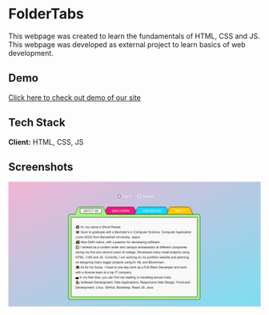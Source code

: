 # FolderTabs

This webpage was created to learn the fundamentals of HTML, CSS and JS. This webpage was developed as external project to learn basics of web development.


## Demo

[Click here to check out demo of our site](rawatshruti.github.io/foldertabs/)


## Tech Stack

**Client:** HTML, CSS, JS

## Screenshots

![Home Page](https://github.com/RawatShruti/images_pvt/blob/main/FolderTabs%20Screenshots/FolderTabs.PNG)
